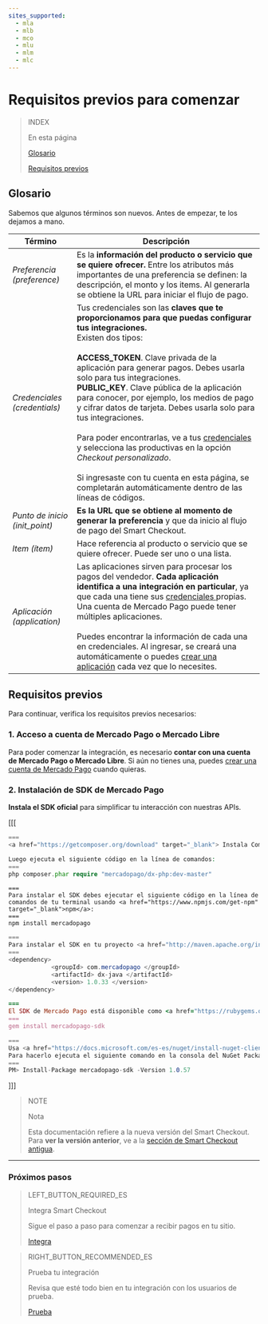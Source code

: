 ```yaml
---
sites_supported:
  - mla
  - mlb
  - mco
  - mlu
  - mlm
  - mlc
---
```


# Requisitos previos para comenzar

> INDEX
>
> En esta página
>
>
>
> [Glosario](https://www.mercadopago.com.ar/developers/es/guides/payments/web-payment-checkout/previous-requirements#bookmark_glosario)
>
> [Requisitos previos](https://www.mercadopago.com.ar/developers/es/guides/payments/web-payment-checkout/previous-requirements#bookmark_requisitos_previos)

## Glosario

Sabemos que algunos términos son nuevos. Antes de empezar, te los dejamos a mano.

Término | Descripción
------------ | -------------
_Preferencia (preference)_ | Es la **información del producto o servicio que se quiere ofrecer.** Entre los atributos más importantes de una preferencia se definen: la descripción, el monto y los items. Al generarla se obtiene la URL para iniciar el flujo de pago.
_Credenciales (credentials)_ | Tus credenciales son las **claves que te proporcionamos para que puedas configurar tus integraciones.**<br/>Existen dos tipos:<br/><br/>**ACCESS_TOKEN**. Clave privada de la aplicación para generar pagos. Debes usarla solo para tus integraciones.<br/>**PUBLIC_KEY**. Clave pública de la aplicación para conocer, por ejemplo, los medios de pago y cifrar datos de tarjeta. Debes usarla solo para tus integraciones.<br/><br/>Para poder encontrarlas, ve a tus <a href="https://www.mercadopago.com/mla/account/credentials" target="_blank"> credenciales </a> y selecciona las productivas en la opción _Checkout personalizado_.<br/><br/>Si ingresaste con tu cuenta en esta página, se completarán automáticamente dentro de las líneas de códigos.
_Punto de inicio (init_point)_ | **Es la URL que se obtiene al momento de generar la preferencia** y que da inicio al flujo de pago del Smart Checkout.
_Item (ítem)_ | Hace referencia al producto o servicio que se quiere ofrecer. Puede ser uno o una lista.
_Aplicación (application)_ | Las aplicaciones sirven para procesar los pagos del vendedor. **Cada aplicación identifica a una integración en particular**, ya que cada una tiene sus <a href="https://www.mercadopago.com/mla/account/credentials" target="_blank"> credenciales </a>propias. Una cuenta de Mercado Pago puede tener múltiples aplicaciones.<br/><br/>Puedes encontrar la información de cada una en credenciales. Al ingresar, se creará una automáticamente o puedes <a href="https://applications.mercadopago.com/" target="_blank"> crear una aplicación</a> cada vez que lo necesites.

## Requisitos previos

Para continuar, verifica los requisitos previos necesarios:

### 1. Acceso a cuenta de Mercado Pago o Mercado Libre
Para poder comenzar la integración, es necesario **contar con una cuenta de Mercado Pago o Mercado Libre**.
Si aún no tienes una, puedes <a href="https://www.mercadopago.com.ar/" target="_blank"> crear una cuenta de Mercado Pago</a> cuando quieras.

### 2. Instalación de SDK de Mercado Pago
**Instala el SDK oficial** para simplificar tu interacción con nuestras APIs.

[[[
```php
===
<a href="https://getcomposer.org/download" target="_blank"> Instala Composer</a> para usar el SDK.

Luego ejecuta el siguiente código en la línea de comandos:
===
php composer.phar require "mercadopago/dx-php:dev-master"
```
```node
===
Para instalar el SDK debes ejecutar el siguiente código en la línea de comandos de tu terminal usando <a href="https://www.npmjs.com/get-npm" target="_blank">npm</a>:
===
npm install mercadopago
```
```java
===
Para instalar el SDK en tu proyecto <a href="http://maven.apache.org/install.html" target="_blank"> Maven </a> agrega la siguiente dependencia en tu archivo pom.xml y luego ejecuta 'maven install'.
===
<dependency>
		    <groupId> com.mercadopago </groupId>
		    <artifactId> dx-java </artifactId>
		    <version> 1.0.33 </version>
</dependency>
```
```ruby
===
El SDK de Mercado Pago está disponible como <a href="https://rubygems.org/gems/mercadopago-sdk" target="_blank"> gema</a>, para instalarla debes ejecutar el siguiente código en la línea de comandos:
===
gem install mercadopago-sdk
```
```csharp
===
Usa <a href="https://docs.microsoft.com/es-es/nuget/install-nuget-client-tools" target="_blank"> NuGet</a> para instalar el SDK .NET de Mercado Pago.
Para hacerlo ejecuta el siguiente comando en la consola del NuGet Package Manager:
===
PM> Install-Package mercadopago-sdk -Version 1.0.57
```
]]]

> NOTE
>
> Nota
>
> Esta documentación refiere a la nueva versión del Smart Checkout. Para **ver la versión anterior**, ve a la [sección de Smart Checkout antigua](https://www.mercadopago.com.ar/developers/es/guides/payments/web-payment-checkout/v1/introduction/).

---

### Próximos pasos

> LEFT_BUTTON_REQUIRED_ES
>
> Integra Smart Checkout
>
> Sigue el paso a paso para comenzar a recibir pagos en tu sitio.
>
> [Integra](http://www.mercadopago.com.ar/developers/es/guides/payments/web-payment-checkout/integration/)

> RIGHT_BUTTON_RECOMMENDED_ES
>
> Prueba tu integración
>
> Revisa que esté todo bien en tu integración con los usuarios de prueba.
>
> [Prueba](http://www.mercadopago.com.ar/developers/es/guides/payments/web-payment-checkout/test-integration/)
